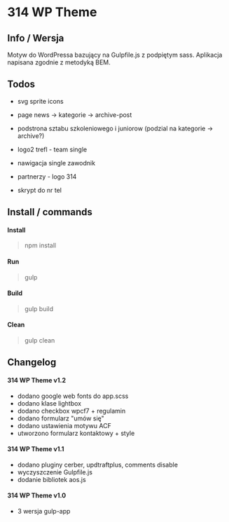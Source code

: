 # 314 WP Theme

## Info / Wersja
Motyw do WordPressa bazujący na Gulpfile.js z podpiętym sass. Aplikacja napisana zgodnie z metodyką BEM.

## Todos 
- svg sprite icons
- page news -> kategorie -> archive-post
- podstrona sztabu szkoleniowego i juniorow (podzial na kategorie -> archive?)
- logo2 trefl - team single
- nawigacja single zawodnik

- partnerzy - logo 314
- skrypt do nr tel

## Install / commands
#### Install 
> npm install

#### Run
> gulp  

#### Build
> gulp build

#### Clean
> gulp clean


## Changelog
#### 314 WP Theme v1.2
- dodano google web fonts do app.scss
- dodano klase lightbox
- dodano checkbox wpcf7 + regulamin
- dodano formularz "umów się"
- dodano ustawienia motywu ACF
- utworzono formularz kontaktowy + style

#### 314 WP Theme v1.1 
- dodano pluginy cerber, updtraftplus, comments disable
- wyczyszczenie Gulpfile.js
- dodanie bibliotek aos.js

#### 314 WP Theme v1.0
- 3 wersja gulp-app






